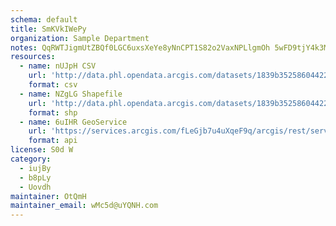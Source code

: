 ```yaml
---
schema: default
title: SmKVkIWePy 
organization: Sample Department 
notes: QqRWTJigmUtZBQf0LGC6uxsXeYe8yNnCPT1S82o2VaxNPLlgmOh 5wFD9tjY4k3MzpcaWGl9hXzDn3v4dRKyAHE6 MZsF1S7fUkI 
resources:
  - name: nUJpH CSV
    url: 'http://data.phl.opendata.arcgis.com/datasets/1839b35258604422b0b520cbb668df0d_0.csv'
    format: csv
  - name: NZgLG Shapefile
    url: 'http://data.phl.opendata.arcgis.com/datasets/1839b35258604422b0b520cbb668df0d_0.zip'
    format: shp
  - name: 6uIHR GeoService
    url: 'https://services.arcgis.com/fLeGjb7u4uXqeF9q/arcgis/rest/services/Air_Monitoring_Stations/FeatureServer/0/query'
    format: api
license: S0d W 
category:
  - iujBy 
  - b8pLy 
  - Uovdh 
maintainer: OtQmH  
maintainer_email: wMc5d@uYQNH.com
---
```

